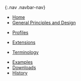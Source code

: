 {:.nav .navbar-nav}
<!-- don't remove the line above - to add or remove a menu item commeent in or out -->
- [Home](index.html)
- [General Principles and Design](general.html)
<!-- - [Profiles and Logical Models](profiles.html) -->
- [Profiles](profiles.html)
<!-- - [Mappings](structuremaps.html) -->
- [Extensions](extensions.html)
<!-- - [Operations](operations.html) -->
- [Terminology](terminology.html)
<!-- - [Search Parameters](searchparams.html) -->
<!-- - [Capability Statements](capstatements.html) -->
<!-- - [Security](security.html) -->
- [Examples](examples.html)
- [Downloads](downloads.html)
- [History](history.html)
